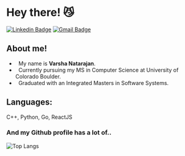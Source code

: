 # Hey there! 😼   
[![Linkedin Badge](https://img.shields.io/badge/-LinkedIn-blue?style=flat-square&logo=Linkedin&logoColor=white&link=)](https://www.linkedin.com/in/varsha-natarajan-a6a70115b/) [![Gmail Badge](https://img.shields.io/badge/-Gmail-c14438?style=flat-square&logo=Gmail&logoColor=white&link=mailto:vana7343@colorado.edu)](mailto:vana7343@colorado.edu)     

## About me!
-  &nbsp; My name is **Varsha Natarajan**.   
-  &nbsp; Currently pursuing my MS in Computer Science at University of Colorado Boulder.   
-  &nbsp; Graduated with an Integrated Masters in Software Systems.  

## Languages:
C++, Python, Go, ReactJS   


### And my Github profile has a lot of..
![Top Langs](https://github-readme-stats.vercel.app/api/top-langs/?username=ii-varsha-ii&hide_progress=true)

